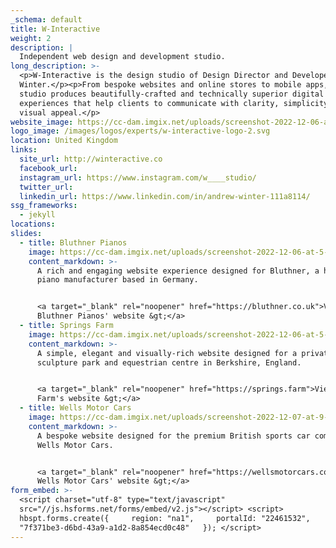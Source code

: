 ```yaml
---
_schema: default
title: W-Interactive
weight: 2
description: |
  Independent web design and development studio.
long_description: >-
  <p>W-Interactive is the design studio of Design Director and Developer Andrew
  Winter.</p><p>From bespoke websites and online stores to mobile apps, Andrew’s
  studio produces beautifully-crafted and technically superior digital
  experiences that help clients to communicate with clarity, simplicity, and
  visual appeal.</p>
website_image: https://cc-dam.imgix.net/uploads/screenshot-2022-12-06-at-5-01-33-pm.png
logo_image: /images/logos/experts/w-interactive-logo-2.svg
location: United Kingdom
links:
  site_url: http://winteractive.co
  facebook_url:
  instagram_url: https://www.instagram.com/w____studio/
  twitter_url:
  linkedin_url: https://www.linkedin.com/in/andrew-winter-111a8114/
ssg_frameworks:
  - jekyll
locations:
slides:
  - title: Bluthner Pianos
    image: https://cc-dam.imgix.net/uploads/screenshot-2022-12-06-at-5-07-11-pm.png
    content_markdown: >-
      A rich and engaging website experience designed for Bluthner, a high-end
      piano manufacturer based in Germany.


      <a target="_blank" rel="noopener" href="https://bluthner.co.uk">View
      Bluthner Pianos' website &gt;</a>
  - title: Springs Farm
    image: https://cc-dam.imgix.net/uploads/screenshot-2022-12-06-at-5-09-40-pm.png
    content_markdown: >-
      A simple, elegant and visually-rich website designed for a private
      sculpture park and equestrian centre in Berkshire, England.


      <a target="_blank" rel="noopener" href="https://springs.farm">View Springs
      Farm's website &gt;</a>
  - title: Wells Motor Cars
    image: https://cc-dam.imgix.net/uploads/screenshot-2022-12-07-at-9-40-40-am.png
    content_markdown: >-
      A bespoke website designed for the premium British sports car company
      Wells Motor Cars.


      <a target="_blank" rel="noopener" href="https://wellsmotorcars.com">View
      Wells Motor Cars' website &gt;</a>
form_embed: >-
  <script charset="utf-8" type="text/javascript"
  src="//js.hsforms.net/forms/embed/v2.js"></script> <script>  
  hbspt.forms.create({     region: "na1",     portalId: "22461532",     formId:
  "7f371be3-d6bd-43a9-a1d2-8a854ecd0c48"   }); </script>
---
```

